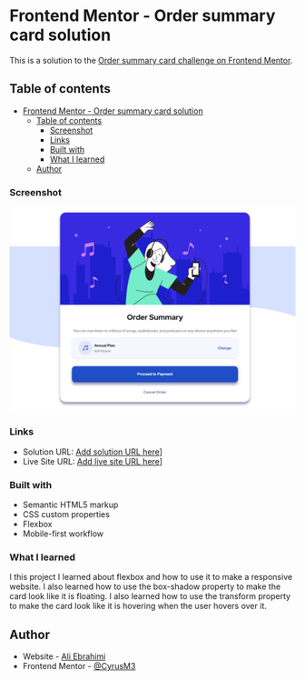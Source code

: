 # Frontend Mentor - Order summary card solution

This is a solution to the [Order summary card challenge on Frontend Mentor](https://www.frontendmentor.io/challenges/order-summary-component-QlPmajDUj).

## Table of contents

- [Frontend Mentor - Order summary card solution](#frontend-mentor---order-summary-card-solution)
  - [Table of contents](#table-of-contents)
    - [Screenshot](#screenshot)
    - [Links](#links)
    - [Built with](#built-with)
    - [What I learned](#what-i-learned)
  - [Author](#author)

### Screenshot

![Alt text](image.png)

### Links

- Solution URL: [Add solution URL here](https://github.com/CyrusM3/order-summary-component-main/tree/main#the-challenge)]
- Live Site URL: [Add live site URL here](https://order-summary-flexbox.netlify.app/)]

### Built with

- Semantic HTML5 markup
- CSS custom properties
- Flexbox
- Mobile-first workflow

### What I learned

I this project I learned about flexbox and how to use it to make a responsive website. I also learned how to use the box-shadow property to make the card look like it is floating. I also learned how to use the transform property to make the card look like it is hovering when the user hovers over it.

## Author

- Website - [Ali Ebrahimi](https://www.aliebrahimi.dev/)
- Frontend Mentor - [@CyrusM3](https://www.frontendmentor.io/profile/CyrusM3)
